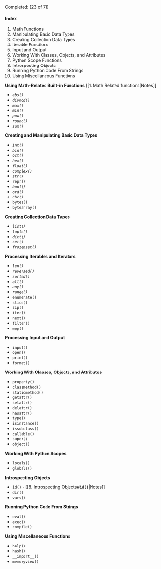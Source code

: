 
Completed: [23 of 71]

#### Index
1. Math Functions
2.  Manipulating Basic Data Types
3. Creating Collection Data Types
4. Iterable Functions
5. Input and Output
6. Working With Classes, Objects, and Attributes
7. Python Scope Functions
8. Introspecting Objects
9. Running Python Code From Strings
10. Using Miscellaneous Functions

**Using Math-Related Built-in Functions** [[1. Math Related functions|Notes]]
- *`abs()`*
- *`divmod()`*
- *`max()`*
- *`min()`*
- *`pow()`*
- *`round()`*
- *`sum()`*

**Creating and Manipulating Basic Data Types**
- *`int()`*
- *`bin()`*
- *`oct()`*
- *`hex()`*
- *`float()`*
- *`complex()`*
- *`str()`*
- `repr()`
- *`bool()`*
- *`ord()`*
- *`chr()`*
- `bytes()`
- `bytearray()`

**Creating Collection Data Types**
- *`list()`*
- *`tuple()`*
- *`dict()`*
- *`set()`*
- *`frozenset()`*

**Processing Iterables and Iterators**
- *`len()`*
- *`reversed()`*
- *`sorted()`*
- *`all()`*
- *`any()`*
- *`range()`*
- `enumerate()`
- `slice()`
- `zip()`
- `iter()`
- `next()`
- `filter()`
- `map()`

**Processing Input and Output**
- `input()`
- `open()`
- `print()`
- `format()`

**Working With Classes, Objects, and Attributes**
- `property()`
- `classmethod()`
- `staticmethod()`
- `getattr()`
- `setattr()`
- `delattr()`
- `hasattr()`
- `type()`
- `isinstance()`
- `issubclass()`
- `callable()`
- `super()`
- `object()`

**Working With Python Scopes**
- `locals()`
- `globals()`

**Introspecting Objects**
- `id()` - [[8. Introspecting Objects#**`id()`**|Notes]]
- `dir()`
- `vars()`

**Running Python Code From Strings**
- `eval()`
- `exec()`
- `compile()`

**Using Miscellaneous Functions**
- `help()`
- `hash()`
- `__import__()`
- `memoryview()`
